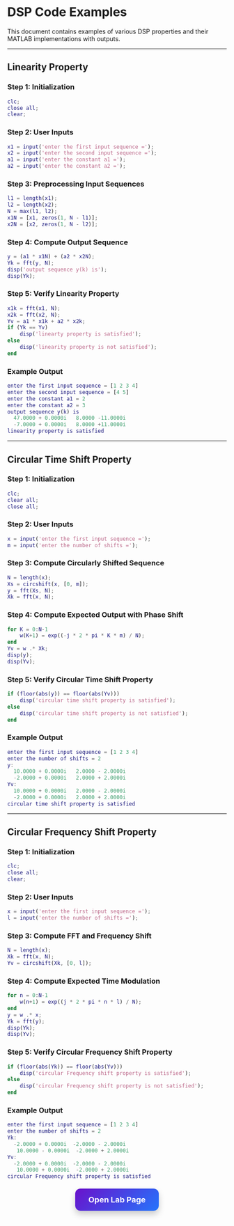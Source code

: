 # DSP Code Examples  

This document contains examples of various DSP properties and their MATLAB implementations with outputs.  

---

## **Linearity Property**  

### **Step 1: Initialization**  
```matlab
clc;
close all;
clear;
```  

### **Step 2: User Inputs**  
```matlab
x1 = input('enter the first input sequence =');
x2 = input('enter the second input sequence =');
a1 = input('enter the constant a1 =');
a2 = input('enter the constant a2 =');
```  

### **Step 3: Preprocessing Input Sequences**  
```matlab
l1 = length(x1);
l2 = length(x2);
N = max(l1, l2);
x1N = [x1, zeros(1, N - l1)];
x2N = [x2, zeros(1, N - l2)];
```  

### **Step 4: Compute Output Sequence**  
```matlab
y = (a1 * x1N) + (a2 * x2N);
Yk = fft(y, N);
disp('output sequence y(k) is');
disp(Yk);
```  

### **Step 5: Verify Linearity Property**  
```matlab
x1k = fft(x1, N);
x2k = fft(x2, N);
Yv = a1 * x1k + a2 * x2k;
if (Yk == Yv)
    disp('linearty property is satisfied');
else
    disp('linearity property is not satisfied');
end
```  

### **Example Output**  
```matlab
enter the first input sequence = [1 2 3 4]
enter the second input sequence = [4 5]
enter the constant a1 = 2
enter the constant a2 = 3
output sequence y(k) is
  47.0000 + 0.0000i   8.0000 -11.0000i
  -7.0000 + 0.0000i   8.0000 +11.0000i
linearity property is satisfied
```  

---

## **Circular Time Shift Property**  

### **Step 1: Initialization**  
```matlab
clc;
clear all;
close all;
```  

### **Step 2: User Inputs**  
```matlab
x = input('enter the first input sequence =');
m = input('enter the number of shifts =');
```  

### **Step 3: Compute Circularly Shifted Sequence**  
```matlab
N = length(x);
Xs = circshift(x, [0, m]);
y = fft(Xs, N);
Xk = fft(x, N);
```  

### **Step 4: Compute Expected Output with Phase Shift**  
```matlab
for K = 0:N-1
    w(K+1) = exp((-j * 2 * pi * K * m) / N);
end
Yv = w .* Xk;
disp(y);
disp(Yv);
```  

### **Step 5: Verify Circular Time Shift Property**  
```matlab
if (floor(abs(y)) == floor(abs(Yv)))
    disp('circular time shift property is satisfied');
else
    disp('circular time shift property is not satisfied');
end
```  

### **Example Output**  
```matlab
enter the first input sequence = [1 2 3 4]
enter the number of shifts = 2
y:
  10.0000 + 0.0000i   2.0000 - 2.0000i
  -2.0000 + 0.0000i   2.0000 + 2.0000i
Yv:
  10.0000 + 0.0000i   2.0000 - 2.0000i
  -2.0000 + 0.0000i   2.0000 + 2.0000i
circular time shift property is satisfied
```  

---

## **Circular Frequency Shift Property**  

### **Step 1: Initialization**  
```matlab
clc;
close all;
clear;
```  

### **Step 2: User Inputs**  
```matlab
x = input('enter the first input sequence =');
l = input('enter the number of shifts =');
```  

### **Step 3: Compute FFT and Frequency Shift**  
```matlab
N = length(x);
Xk = fft(x, N);
Yv = circshift(Xk, [0, l]);
```  

### **Step 4: Compute Expected Time Modulation**  
```matlab
for n = 0:N-1
    w(n+1) = exp((j * 2 * pi * n * l) / N);
end
y = w .* x;
Yk = fft(y);
disp(Yk);
disp(Yv);
```  

### **Step 5: Verify Circular Frequency Shift Property**  
```matlab
if (floor(abs(Yk)) == floor(abs(Yv)))
    disp('circular Frequency shift property is satisfied');
else
    disp('circular Frequency shift property is not satisfied');
end
```  

### **Example Output**  
```matlab
enter the first input sequence = [1 2 3 4]
enter the number of shifts = 2
Yk:
  -2.0000 + 0.0000i  -2.0000 - 2.0000i
   10.0000 - 0.0000i  -2.0000 + 2.0000i
Yv:
  -2.0000 + 0.0000i  -2.0000 - 2.0000i
   10.0000 + 0.0000i  -2.0000 + 2.0000i
circular Frequency shift property is satisfied
```  

<div style="display: flex; justify-content: center; align-items: center; margin-top: 20px;">
  <a href="https://runarok.github.io/GenAI/Misc/Lab/index.html" target="_blank" style="
    display: inline-block;
    background: linear-gradient(135deg, #6a11cb, #2575fc);
    color: white;
    font-weight: bold;
    padding: 15px 30px;
    font-size: 18px;
    text-decoration: none;
    border-radius: 12px;
    box-shadow: 0 8px 15px rgba(0, 0, 0, 0.2);
    transition: transform 0.2s, box-shadow 0.2s;
  " onmouseover="this.style.transform='scale(1.1)'; this.style.boxShadow='0 10px 20px rgba(0, 0, 0, 0.3)';" 
     onmouseout="this.style.transform='scale(1)'; this.style.boxShadow='0 8px 15px rgba(0, 0, 0, 0.2)';">
    Open Lab Page
  </a>
</div>
